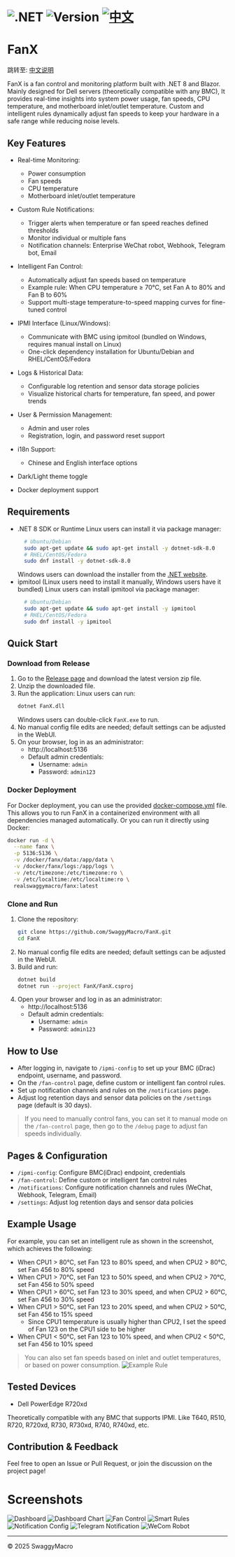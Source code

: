 ﻿# ![.NET](https://img.shields.io/badge/.NET-8.0-blue) ![Version](https://img.shields.io/badge/version-1.0.0-brightgreen) [![中文](https://img.shields.io/badge/CN-README-blue)](README.md)
# FanX

跳转至: [中文说明](README.md)

FanX is a fan control and monitoring platform built with .NET 8 and Blazor. Mainly designed for Dell servers (theoretically compatible with any BMC), It provides real-time insights into system power usage, fan speeds, CPU temperature, and motherboard inlet/outlet temperature. Custom and intelligent rules dynamically adjust fan speeds to keep your hardware in a safe range while reducing noise levels.

## Key Features

- Real-time Monitoring:
  - Power consumption
  - Fan speeds
  - CPU temperature
  - Motherboard inlet/outlet temperature

- Custom Rule Notifications:
  - Trigger alerts when temperature or fan speed reaches defined thresholds
  - Monitor individual or multiple fans
  - Notification channels: Enterprise WeChat robot, Webhook, Telegram bot, Email

- Intelligent Fan Control:
  - Automatically adjust fan speeds based on temperature
  - Example rule: When CPU temperature ≥ 70°C, set Fan A to 80% and Fan B to 60%
  - Support multi-stage temperature-to-speed mapping curves for fine-tuned control

- IPMI Interface (Linux/Windows):
  - Communicate with BMC using ipmitool (bundled on Windows, requires manual install on Linux)
  - One-click dependency installation for Ubuntu/Debian and RHEL/CentOS/Fedora

- Logs & Historical Data:
  - Configurable log retention and sensor data storage policies
  - Visualize historical charts for temperature, fan speed, and power trends

- User & Permission Management:
  - Admin and user roles
  - Registration, login, and password reset support

- i18n Support:
  - Chinese and English interface options

- Dark/Light theme toggle
- Docker deployment support

## Requirements
- .NET 8 SDK or Runtime
  Linux users can install it via package manager:
  ```bash
    # Ubuntu/Debian
    sudo apt-get update && sudo apt-get install -y dotnet-sdk-8.0
    # RHEL/CentOS/Fedora
    sudo dnf install -y dotnet-sdk-8.0
  ```
  Windows users can download the installer from the [.NET website](https://dotnet.microsoft.com/download/dotnet/8.0).
- ipmitool (Linux users need to install it manually, Windows users have it bundled)
  Linux users can install ipmitool via package manager:
  ```bash
    # Ubuntu/Debian
    sudo apt-get update && sudo apt-get install -y ipmitool
    # RHEL/CentOS/Fedora
    sudo dnf install -y ipmitool
  ```


## Quick Start

### Download from Release
1. Go to the [Release page](https://github.com/SwaggyMacro/FanX/releases) and download the latest version zip file.
2. Unzip the downloaded file.
3. Run the application:
   Linux users can run:
   ```bash
   dotnet FanX.dll
   ```
   Windows users can double-click `FanX.exe` to run.
4. No manual config file edits are needed; default settings can be adjusted in the WebUI.
5. On your browser, log in as an administrator:
   - http://localhost:5136
   - Default admin credentials:
     - Username: `admin`
     - Password: `admin123`

### Docker Deployment
For Docker deployment, you can use the provided [docker-compose.yml](docker-compose.yml) file. This allows you to run FanX in a containerized environment with all dependencies managed automatically.
Or you can run it directly using Docker:
```bash
docker run -d \
  --name fanx \
  -p 5136:5136 \
  -v /docker/fanx/data:/app/data \
  -v /docker/fanx/logs:/app/logs \
  -v /etc/timezone:/etc/timezone:ro \
  -v /etc/localtime:/etc/localtime:ro \
  realswaggymacro/fanx:latest
```

### Clone and Run
1. Clone the repository:
   ```bash
   git clone https://github.com/SwaggyMacro/FanX.git
   cd FanX
   ```
2. No manual config file edits are needed; default settings can be adjusted in the WebUI.
3. Build and run:
   ```bash
   dotnet build
   dotnet run --project FanX/FanX.csproj
   ```
4. Open your browser and log in as an administrator:
   - http://localhost:5136
   - Default admin credentials:
     - Username: `admin`
     - Password: `admin123`

## How to Use
- After logging in, navigate to `/ipmi-config` to set up your BMC (iDrac) endpoint, username, and password.
- On the `/fan-control` page, define custom or intelligent fan control rules.
- Set up notification channels and rules on the `/notifications` page.
- Adjust log retention days and sensor data policies on the `/settings` page (default is 30 days).

> If you need to manually control fans, you can set it to manual mode on the `/fan-control` page, then go to the `/debug` page to adjust fan speeds individually.

## Pages & Configuration

- `/ipmi-config`: Configure BMC(iDrac) endpoint, credentials
- `/fan-control`: Define custom or intelligent fan control rules
- `/notifications`: Configure notification channels and rules (WeChat, Webhook, Telegram, Email)
- `/settings`: Adjust log retention days and sensor data policies

## Example Usage

For example, you can set an intelligent rule as shown in the screenshot, which achieves the following:
- When CPU1 > 80°C, set Fan 123 to 80% speed, and when CPU2 > 80°C, set Fan 456 to 80% speed
- When CPU1 > 70°C, set Fan 123 to 50% speed, and when CPU2 > 70°C, set Fan 456 to 50% speed
- When CPU1 > 60°C, set Fan 123 to 30% speed, and when CPU2 > 60°C, set Fan 456 to 30% speed
- When CPU1 > 50°C, set Fan 123 to 20% speed, and when CPU2 > 50°C, set Fan 456 to 15% speed
    - Since CPU1 temperature is usually higher than CPU2, I set the speed of Fan 123 on the CPU1 side to be higher
- When CPU1 < 50°C, set Fan 123 to 10% speed, and when CPU2 < 50°C, set Fan 456 to 10% speed

> You can also set fan speeds based on inlet and outlet temperatures, or based on power consumption.
![Example Rule](Screenshot/screenshot_smart_rule_example.png)


## Tested Devices
- Dell PowerEdge R720xd

Theoretically compatible with any BMC that supports IPMI. Like T640, R510, R720, R720xd, R730, R730xd, R740, R740xd, etc.

## Contribution & Feedback

Feel free to open an Issue or Pull Request, or join the discussion on the project page!

# Screenshots

![Dashboard](Screenshot/screenshot_dashboard.png)
![Dashboard Chart](Screenshot/screenshot_dashboard_chart.png)
![Fan Control](Screenshot/screenshot_fancontrol.png)
![Smart Rules](Screenshot/screenshot_smart_rule.png)
![Notification Config](Screenshot/screenshot_notification.png)
![Telegram Notification](Screenshot/screenshot_tg.png)
![WeCom Robot](Screenshot/screenshot_wecom.png)

---

© 2025 SwaggyMacro
